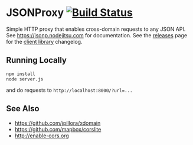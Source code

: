 # JSONProxy [![Build Status](https://travis-ci.org/afeld/jsonp.png?branch=master)](https://travis-ci.org/afeld/jsonp)

Simple HTTP proxy that enables cross-domain requests to any JSON API.  See https://jsonp.nodejitsu.com for documentation.  See the [releases](https://github.com/afeld/jsonp/releases) page for the [client library](jsonp.js) changelog.

## Running Locally

```
npm install
node server.js
```

and do requests to `http://localhost:8000/?url=...`

## See Also

* https://github.com/jpillora/xdomain
* https://github.com/mapbox/corslite
* http://enable-cors.org
